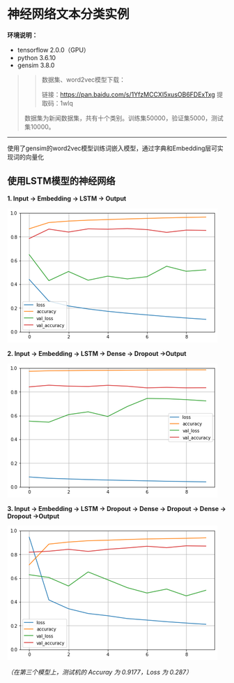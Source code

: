 # 神经网络文本分类实例

**环境说明：**

- tensorflow 2.0.0（GPU）
- python 3.6.10
- gensim 3.8.0



>> 数据集、word2vec模型下载：
>> 
>> 链接：https://pan.baidu.com/s/1YfzMCCXI5xusOB6FDExTxg 
>> 提取码：1wlq
>
> 数据集为新闻数据集，共有十个类别。训练集50000，验证集5000，测试集10000。



---

使用了gensim的word2vec模型训练词嵌入模型，通过字典和Embedding层可实现词的向量化



## 使用LSTM模型的神经网络

**1. Input -> Embedding -> LSTM -> Output**

   ![dnn_1](./img/dnn_1.png)

**2. Input -> Embedding -> LSTM -> Dense -> Dropout ->Output**

   ![dnn_2](./img/dnn_2.png)

**3. Input -> Embedding -> LSTM -> Dropout -> Dense -> Dropout -> Dense -> Dropout ->Output**

   ![dnn_3](./img/dnn_3.png)

*（在第三个模型上，测试机的 Accuray 为 0.9177，Loss 为 0.287）*


